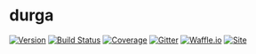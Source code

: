 # durga
[![Version](https://img.shields.io/badge/version-0.0.1-lightgrey.svg)](https://img.shields.io/badge/version-0.0.1-lightgrey.svg)
[![Build Status](https://travis-ci.org/timkpaine/durga.svg?branch=master)](https://travis-ci.org/timkpaine/durga)
[![Coverage](https://codecov.io/gh/timkpaine/durga/branch/master/graph/badge.svg)](https://codecov.io/gh/timkpaine/durga)
[![Gitter](https://img.shields.io/gitter/room/nwjs/nw.js.svg)](https://gitter.im/durga-proj/Lobby)
[![Waffle.io](https://badge.waffle.io/timkpaine/durga.png?label=ready&title=Ready)](https://waffle.io/timkpaine/durga?utm_source=badge)
[![Site](https://img.shields.io/badge/Site--grey.svg?colorB=FFFFFF)](http://paine.nyc/durga)
